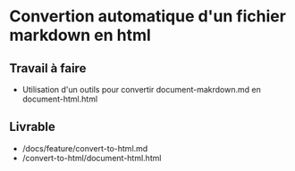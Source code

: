 # Convertion automatique d'un fichier markdown en html 

## Travail à faire

- Utilisation d'un outils pour convertir document-makrdown.md en document-html.html

## Livrable 

- /docs/feature/convert-to-html.md
- /convert-to-html/document-html.html